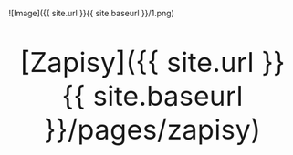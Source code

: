 ![Image]({{ site.url }}{{ site.baseurl }}/1.png)
<font size="20">
<p style="text-align: center; "> 
[Zapisy]({{ site.url }}{{ site.baseurl }}/pages/zapisy) 
</p>
</font>

